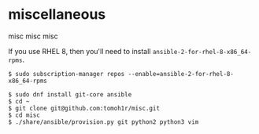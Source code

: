 miscellaneous
=============

misc misc misc

If you use RHEL 8, then you'll need to install `ansible-2-for-rhel-8-x86_64-rpms`.

```
$ sudo subscription-manager repos --enable=ansible-2-for-rhel-8-x86_64-rpms
```

```
$ sudo dnf install git-core ansible
$ cd ~
$ git clone git@github.com:tomoh1r/misc.git
$ cd misc
$ ./share/ansible/provision.py git python2 python3 vim
```

